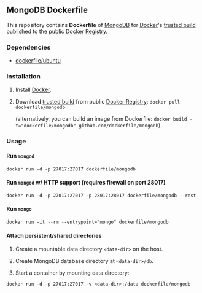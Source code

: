 ## MongoDB Dockerfile


This repository contains **Dockerfile** of [MongoDB](http://www.mongodb.org/) for [Docker](https://www.docker.io/)'s [trusted build](https://index.docker.io/u/dockerfile/mongodb/) published to the public [Docker Registry](https://index.docker.io/).


### Dependencies

* [dockerfile/ubuntu](http://dockerfile.github.io/#/ubuntu)


### Installation

1. Install [Docker](https://www.docker.io/).

2. Download [trusted build](https://index.docker.io/u/dockerfile/mongodb/) from public [Docker Registry](https://index.docker.io/): `docker pull dockerfile/mongodb`

   (alternatively, you can build an image from Dockerfile: `docker build -t="dockerfile/mongodb" github.com/dockerfile/mongodb`)


### Usage

#### Run `mongod`

    docker run -d -p 27017:27017 dockerfile/mongodb

#### Run `mongod` w/ HTTP support (requires firewall on port 28017)

    docker run -d -p 27017:27017 -p 28017:28017 dockerfile/mongodb --rest

#### Run `mongo`

    docker run -it --rm --entrypoint="mongo" dockerfile/mongodb

#### Attach persistent/shared directories

  1. Create a mountable data directory `<data-dir>` on the host.

  2. Create MongoDB database directory at `<data-dir>/db`.

  3. Start a container by mounting data directory:

    docker run -d -p 27017:27017 -v <data-dir>:/data dockerfile/mongodb
